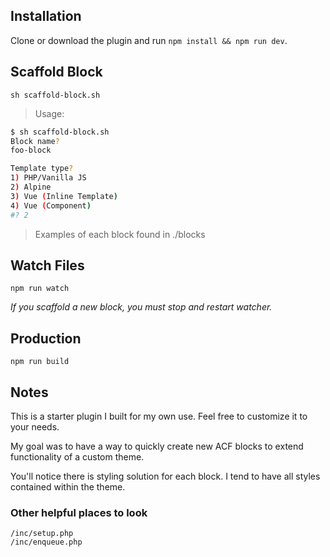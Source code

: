 ## Installation

Clone or download the plugin and run `npm install && npm run dev`.

## Scaffold Block

`sh scaffold-block.sh`

> Usage:

```bash
$ sh scaffold-block.sh
Block name?
foo-block

Template type?
1) PHP/Vanilla JS
2) Alpine
3) Vue (Inline Template)
4) Vue (Component)
#? 2
```

> Examples of each block found in ./blocks

## Watch Files

`npm run watch`

_If you scaffold a new block, you must stop and restart watcher._

## Production

`npm run build`

## Notes
This is a starter plugin I built for my own use. Feel free to customize it to your needs.

My goal was to have a way to quickly create new ACF blocks to extend functionality of a custom theme.

You'll notice there is styling solution for each block. I tend to have all styles contained within the theme.

### Other helpful places to look
```dotnetcli
/inc/setup.php
/inc/enqueue.php
```